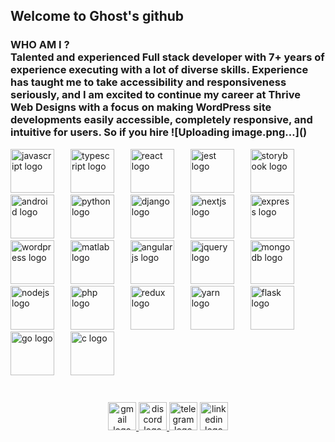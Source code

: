 <h2 align="left">Welcome to Ghost's github</h2>

###
<h3>WHO AM I ?<br>
Talented and experienced Full stack developer with 7+ years of experience executing with a lot of diverse skills. Experience has taught me to take accessibility and responsiveness seriously, and I am excited to continue my career at Thrive Web Designs with a focus on making WordPress site developments easily accessible, completely responsive, and intuitive for users.
So if you hire 
![Uploading image.png…]()
</h3>
<div align="left">
  <img src="https://cdn.jsdelivr.net/gh/devicons/devicon/icons/javascript/javascript-original.svg" height="70" alt="javascript logo"  />
  <img width="18" />
  <img src="https://cdn.jsdelivr.net/gh/devicons/devicon/icons/typescript/typescript-original.svg" height="70" alt="typescript logo"  />
  <img width="18" />
  <img src="https://cdn.jsdelivr.net/gh/devicons/devicon/icons/react/react-original.svg" height="70" alt="react logo"  />
  <img width="18" />
  <img src="https://cdn.jsdelivr.net/gh/devicons/devicon/icons/jest/jest-plain.svg" height="70" alt="jest logo"  />
  <img width="18" />
  <img src="https://cdn.jsdelivr.net/gh/devicons/devicon/icons/storybook/storybook-original.svg" height="70" alt="storybook logo"  />
  <img width="18" />
  <img src="https://cdn.jsdelivr.net/gh/devicons/devicon/icons/android/android-original.svg" height="70" alt="android logo"  />
  <img width="18" />
  <img src="https://cdn.jsdelivr.net/gh/devicons/devicon/icons/python/python-original.svg" height="70" alt="python logo"  />
  <img width="18" />
  <img src="https://cdn.jsdelivr.net/gh/devicons/devicon/icons/django/django-plain.svg" height="70" alt="django logo"  />
  <img width="18" />
  <img src="https://cdn.jsdelivr.net/gh/devicons/devicon/icons/nextjs/nextjs-original.svg" height="70" alt="nextjs logo"  />
  <img width="18" />
  <img src="https://cdn.jsdelivr.net/gh/devicons/devicon/icons/express/express-original.svg" height="70" alt="express logo"  />
  <img width="18" />
  <img src="https://cdn.jsdelivr.net/gh/devicons/devicon/icons/wordpress/wordpress-original.svg" height="70" alt="wordpress logo"  />
  <img width="18" />
  <img src="https://cdn.jsdelivr.net/gh/devicons/devicon/icons/matlab/matlab-original.svg" height="70" alt="matlab logo"  />
  <img width="18" />
  <img src="https://cdn.jsdelivr.net/gh/devicons/devicon/icons/angularjs/angularjs-original.svg" height="70" alt="angularjs logo"  />
  <img width="18" />
  <img src="https://cdn.jsdelivr.net/gh/devicons/devicon/icons/jquery/jquery-original.svg" height="70" alt="jquery logo"  />
  <img width="18" />
  <img src="https://cdn.jsdelivr.net/gh/devicons/devicon/icons/mongodb/mongodb-original.svg" height="70" alt="mongodb logo"  />
  <img width="18" />
  <img src="https://cdn.jsdelivr.net/gh/devicons/devicon/icons/nodejs/nodejs-original.svg" height="70" alt="nodejs logo"  />
  <img width="18" />
  <img src="https://cdn.jsdelivr.net/gh/devicons/devicon/icons/php/php-original.svg" height="70" alt="php logo"  />
  <img width="18" />
  <img src="https://cdn.jsdelivr.net/gh/devicons/devicon/icons/redux/redux-original.svg" height="70" alt="redux logo"  />
  <img width="18" />
  <img src="https://cdn.jsdelivr.net/gh/devicons/devicon/icons/yarn/yarn-original.svg" height="70" alt="yarn logo"  />
  <img width="18" />
  <img src="https://cdn.jsdelivr.net/gh/devicons/devicon/icons/flask/flask-original.svg" height="70" alt="flask logo"  />
  <img width="18" />
  <img src="https://cdn.jsdelivr.net/gh/devicons/devicon/icons/go/go-original.svg" height="70" alt="go logo"  />
  <img width="18" />
  <img src="https://cdn.jsdelivr.net/gh/devicons/devicon/icons/c/c-original.svg" height="70" alt="c logo"  />
</div>

###

<br clear="both">

<div align="center">
  <a href="mailto:topdeveloper1219@gmail.com" target="_blank">
    <img src="https://img.shields.io/static/v1?message=Gmail&logo=gmail&label=&color=D14836&logoColor=white&labelColor=&style=for-the-badge" height="45" alt="gmail logo"  />
  </a>
  <a href="https://discord.com/users/GentleMan" target="_blank">
    <img src="https://img.shields.io/static/v1?message=Discord&logo=discord&label=&color=7289DA&logoColor=white&labelColor=&style=for-the-badge" height="45" alt="discord logo"  />
  </a>
  <img src="https://img.shields.io/static/v1?message=Telegram&logo=telegram&label=&color=2CA5E0&logoColor=white&labelColor=&style=for-the-badge" height="45" alt="telegram logo"  />
  <img src="https://img.shields.io/static/v1?message=LinkedIn&logo=linkedin&label=&color=0077B5&logoColor=white&labelColor=&style=for-the-badge" height="45" alt="linkedin logo"  />
</div>

###
